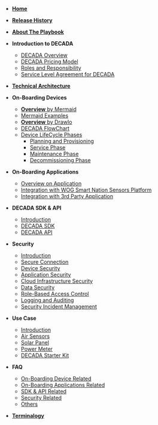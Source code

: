 <!-- docs/sidebar -->

- [**Home**](/#docs)
- [**Release History**](release.md)
- [**About The Playbook**](aboutPlaybook.md)
- **Introduction to DECADA**<!--(Overview/intro.md)-->
     * [DECADA Overview](overview/overview.md)
     * [DECADA Pricing Model](overview/pricing.md)
     * [Roles and Responsibility](overview/tablerole.md)
     * [Service Level Agreement for DECADA](overview/sla.md)
 
 - [**Technical Architecture**](overview/highNet.md)

- **On-Boarding Devices**
     * [**Overview** by Mermaid](onBoardDevice/overview.md)
     * [Mermaid Examples](onBoardDevice/overviewdiffmermaid.md)
     * [**Overview** by DrawIo](onBoardDevice/intro.md)
     * [DECADA FlowChart](onBoardDevice/flowchart.html)
     * [Device LifeCycle Phases](onBoardDevice/overview2.md)
        - [Planning and Provisioning](onBoardDevice/onboard.md)
        - [Service Phase](onBoardDevice/service.md)
        - [Maintenance Phase](onBoardDevice/maintenance.md)
        - [Decommissioning Phase](onBoardDevice/decommission.md)
     
- **On-Boarding Applications**
     * [Overview on Application](onBoardingApplication/overview.md)
     * [Integration with WOG Smart Nation Sensors Platform](onBoardingApplication/wogSnsp.md)
     * [Integration with 3rd Party Application](onBoardingApplication/3rdPartyApplication.md)

- **DECADA SDK & API**
     * [Introduction](sdkApi/introduction.md)
     * [DECADA SDK](sdkApi/sdk.md)
     * [DECADA API](sdkApi/api.md)

- **Security**
     * [Introduction](security/introduction.md)
     * [Secure Connection](security/secureConnection.md)
     * [Device Security](security/deviceSecurity.md)
     * [Application Security](security/applicationSecurity.md)
     * [Cloud Infrastructure Security](security/cloudInfrastructureSecurity.md)
     * [Data Security](security/dataSecurity.md)
     * [Role-Based Access Control](security/roleBasedAccessControl.md)
     * [Logging and Auditing](security/loggingAndAuditing.md)
     * [Security Incident Management](security/securityIncidentManagement.md)

- **Use Case**
     * [Introduction](useCase/introduction.md)
     * [Air Sensors](useCase/airSensor.md)
     * [Solar Panel](useCase/solarPanel.md)
     * [Power Meter](useCase/powerMeter.md)
     * [DECADA Starter Kit](useCase/decadaStarterKit.md)

- **FAQ**
     * [On-Boarding Device Related](faq/onBoardingPhase.md)
     * [On-Boarding Applications Related](faq/onBoardingApplications.md)
     * [SDK & API Related](faq/decadaSdkApi.md)
     * [Security Related](faq/security.md)
     * [Others](faq/others.md)

- [**Terminalogy**](overview/terminology.md)
